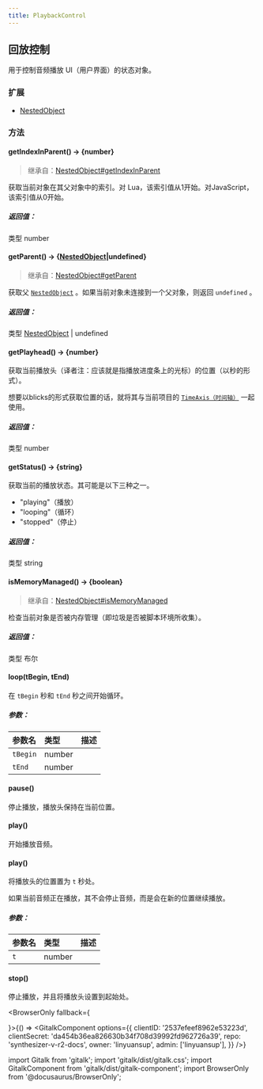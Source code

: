 ```yaml
---
title: PlaybackControl
---
```


## 回放控制

用于控制音频播放 UI（用户界面）的状态对象。

### 扩展

- [NestedObject](https://resource.dreamtonics.com/scripting/NestedObject.html)

### 方法

#### getIndexInParent() → {number}

> 继承自：[NestedObject#getIndexInParent](https://resource.dreamtonics.com/scripting/NestedObject.html#getIndexInParent)

获取当前对象在其父对象中的索引。对 Lua，该索引值从1开始。对JavaScript，该索引值从0开始。

##### 返回值：

类型	number

#### getParent() → {[NestedObject](https://resource.dreamtonics.com/scripting/NestedObject.html)|undefined}

> 继承自：[NestedObject#getParent](https://resource.dreamtonics.com/scripting/NestedObject.html#getParent)

获取父 [`NestedObject`](https://resource.dreamtonics.com/scripting/NestedObject.html) 。如果当前对象未连接到一个父对象，则返回 `undefined` 。

##### 返回值：

类型	[NestedObject](https://resource.dreamtonics.com/scripting/NestedObject.html) | undefined

#### getPlayhead() → {number}

获取当前播放头（译者注：应该就是指播放进度条上的光标）的位置（以秒的形式）。

想要以blicks的形式获取位置的话，就将其与当前项目的 [`TimeAxis（时间轴）`](https://resource.dreamtonics.com/scripting/TimeAxis.html) 一起使用。

##### 返回值：

类型	number

#### getStatus() → {string}

获取当前的播放状态。其可能是以下三种之一。

- "playing"（播放）
- "looping"（循环）
- "stopped"（停止）

##### 返回值：

类型	string

#### isMemoryManaged() → {boolean}

> 继承自：[NestedObject#isMemoryManaged](https://resource.dreamtonics.com/scripting/NestedObject.html#isMemoryManaged)

检查当前对象是否被内存管理（即垃圾是否被脚本环境所收集）。

##### 返回值：

类型	布尔

#### loop(tBegin, tEnd)

在 `tBegin` 秒和 `tEnd` 秒之间开始循环。

##### 参数：

| 参数名     | 类型   | 描述 |
| :------- | :----- | :--- |
| `tBegin` | number |      |
| `tEnd`   | number |      |

#### pause()

停止播放，播放头保持在当前位置。

#### play()

开始播放音频。

#### play()

将播放头的位置置为 `t` 秒处。

如果当前音频正在播放，其不会停止音频，而是会在新的位置继续播放。

##### 参数：

| 参数名 | 类型   | 描述 |
| :--- | :----- | :--- |
| `t`  | number |      |

#### stop()

停止播放，并且将播放头设置到起始处。

<BrowserOnly fallback={<div></div>}>{() => <GitalkComponent options={{
    clientID: '2537efeef8962e53223d',
    clientSecret: 'da454b36ea826630b34f708d39992fd962726a39',
    repo: 'synthesizer-v-r2-docs',
    owner: 'linyuansup',
    admin: ['linyuansup'],
    }} />}
</BrowserOnly>

import Gitalk from 'gitalk';
import 'gitalk/dist/gitalk.css';
import GitalkComponent from 'gitalk/dist/gitalk-component';
import BrowserOnly from '@docusaurus/BrowserOnly';